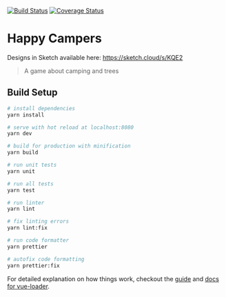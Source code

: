[![Build Status](https://travis-ci.org/kadikraman/happy-campers.svg?branch=master)](https://travis-ci.org/kadikraman/happy-campers)
[![Coverage Status](https://coveralls.io/repos/github/kadikraman/happy-campers/badge.svg?branch=master)](https://coveralls.io/github/kadikraman/happy-campers?branch=master)

# Happy Campers

Designs in Sketch available here: https://sketch.cloud/s/KQE2

> A game about camping and trees

## Build Setup

``` bash
# install dependencies
yarn install

# serve with hot reload at localhost:8080
yarn dev

# build for production with minification
yarn build

# run unit tests
yarn unit

# run all tests
yarn test

# run linter
yarn lint

# fix linting errors
yarn lint:fix

# run code formatter
yarn prettier

# autofix code formatting
yarn prettier:fix
```

For detailed explanation on how things work, checkout the [guide](http://vuejs-templates.github.io/webpack/) and [docs for vue-loader](http://vuejs.github.io/vue-loader).
